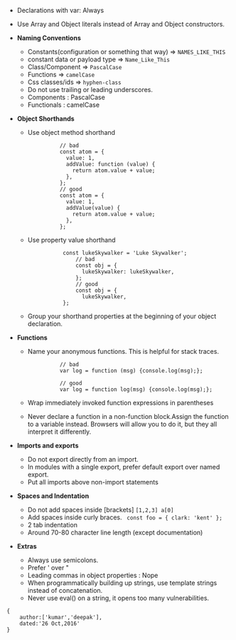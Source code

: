 
* Declarations with var: Always 
* Use Array and Object literals instead of Array and Object constructors.

* **Naming Conventions**
	- Constants(configuration or something that way) => ``` NAMES_LIKE_THIS ```
	- constant data or payload type => ``` Name_Like_This ``` 
	- Class/Component => ``` PascalCase ```
	- Functions => ``` camelCase ```
	- Css classes/ids => ``` hyphen-class ```
	- Do not use trailing or leading underscores.
	- Components : PascalCase
	- Functionals : camelCase
	
*  **Object Shorthands**
	- Use object method shorthand

					// bad
					const atom = {
					  value: 1,
					  addValue: function (value) {
					    return atom.value + value;
					  },
					};
					// good
					const atom = {
					  value: 1,
					  addValue(value) {
					    return atom.value + value;
					  },
					};
                    
   - Use property value shorthand
	
                    const lukeSkywalker = 'Luke Skywalker';
						// bad
						const obj = {
						  lukeSkywalker: lukeSkywalker,
						};
						// good
						const obj = {
						  lukeSkywalker,
					};
                    
	- Group your shorthand properties at the beginning of your object declaration.


*  **Functions**
	- Name your anonymous functions. This is helpful for stack traces.
				
                    // bad
					var log = function (msg) {console.log(msg);};
					
                    // good
					var log = function log(msg) {console.log(msg);};
               
	- Wrap immediately invoked function expressions in parentheses
	- Never declare a function in a non-function block.Assign the function to a variable instead. Browsers will allow you to do it, but they all interpret it differently.

*  **Imports and exports**
	- Do not export directly from an import.
	- In modules with a single export, prefer default export over named export. 
	- Put all imports above non-import statements


*  **Spaces and Indentation**
	- Do not add spaces inside [brackets] ``` [1,2,3] a[0] ```
	- Add spaces inside curly braces. ``` const foo = { clark: 'kent' };``` 
	- 2 tab indentation 
	- Around 70-80 character line length (except documentation)

* **Extras**
	- Always use semicolons.
	- Prefer ' over "
	- Leading commas in object properties : Nope
	- When programmatically building up strings, use template strings instead of concatenation.
	- Never use eval() on a string, it opens too many vulnerabilities.


```
{
	author:['kumar','deepak'],
	dated:'26 Oct,2016'
}
```